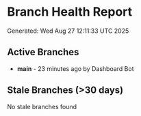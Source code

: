 # Branch Health Report
Generated: Wed Aug 27 12:11:33 UTC 2025

## Active Branches
- **main** - 23 minutes ago by Dashboard Bot

## Stale Branches (>30 days)
No stale branches found
